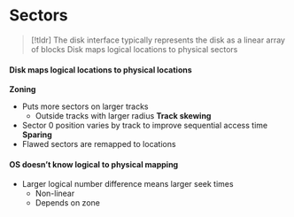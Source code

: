 # Sectors

> [!tldr] The disk interface typically represents the disk as a linear array of blocks
> Disk maps logical locations to physical sectors

#### Disk maps logical locations to physical locations
**Zoning**
* Puts more sectors on larger tracks
	* Outside tracks with larger radius
**Track skewing**
* Sector 0 position varies by track to improve sequential access time
**Sparing**
* Flawed sectors are remapped to locations
#### OS doesn’t know logical to physical mapping
* Larger logical number difference means larger seek times
	* Non-linear
	* Depends on zone
